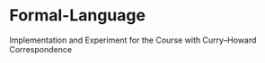 Formal-Language
===============

Implementation and Experiment for the Course with Curry–Howard Correspondence